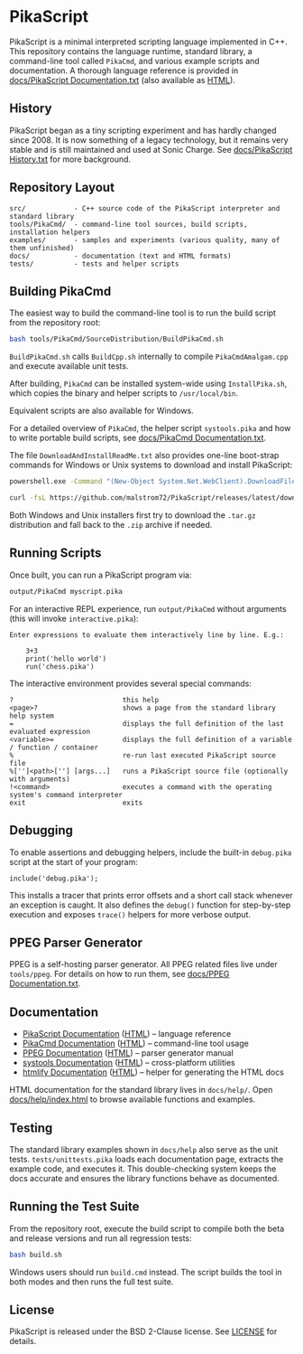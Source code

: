 # PikaScript

PikaScript is a minimal interpreted scripting language implemented in C++. This repository contains the language runtime, standard library, a command-line tool called `PikaCmd`, and various example scripts and documentation. A thorough language reference is provided in [docs/PikaScript Documentation.txt](docs/PikaScript%20Documentation.txt) (also available as [HTML](https://htmlpreview.github.io/?https://raw.githubusercontent.com/malstrom72/PikaScript/main/docs/PikaScript%20Documentation.html)).

## History

PikaScript began as a tiny scripting experiment and has hardly changed since 2008. It is now something of a legacy technology, but it remains very stable and is still maintained and used at Sonic Charge. See [docs/PikaScript History.txt](docs/PikaScript%20History.txt) for more background.

## Repository Layout

```
src/            - C++ source code of the PikaScript interpreter and standard library
tools/PikaCmd/  - command-line tool sources, build scripts, installation helpers
examples/       - samples and experiments (various quality, many of them unfinished)
docs/           - documentation (text and HTML formats)
tests/          - tests and helper scripts
```

## Building PikaCmd

The easiest way to build the command-line tool is to run the build script from
the repository root:

```bash
bash tools/PikaCmd/SourceDistribution/BuildPikaCmd.sh
```

`BuildPikaCmd.sh` calls `BuildCpp.sh` internally to compile `PikaCmdAmalgam.cpp` and execute available unit tests.

After building, `PikaCmd` can be installed system-wide using `InstallPika.sh`, which copies the binary and helper scripts to `/usr/local/bin`.

Equivalent scripts are also available for Windows.

For a detailed overview of `PikaCmd`, the helper script `systools.pika` and how to write portable build scripts, see [docs/PikaCmd Documentation.txt](docs/PikaCmd%20Documentation.txt).

The file `DownloadAndInstallReadMe.txt` also provides one-line boot-strap commands for Windows or Unix systems to download and install PikaScript:

```bat
powershell.exe -Command "(New-Object System.Net.WebClient).DownloadFile('https://github.com/malstrom72/PikaScript/releases/latest/download/install.bat','%TEMP%\\install.bat')" && %TEMP%\\install.bat
```
```bash
curl -fsL https://github.com/malstrom72/PikaScript/releases/latest/download/install.sh | sh
```

Both Windows and Unix installers first try to download the `.tar.gz` distribution
and fall back to the `.zip` archive if needed.

## Running Scripts

Once built, you can run a PikaScript program via:

```bash
output/PikaCmd myscript.pika
```

For an interactive REPL experience, run `output/PikaCmd` without arguments (this will invoke `interactive.pika`):

```
Enter expressions to evaluate them interactively line by line. E.g.:

    3+3
    print('hello world')
    run('chess.pika')
```

The interactive environment provides several special commands:

```
?                           this help
<page>?                     shows a page from the standard library help system
=                           displays the full definition of the last evaluated expression
<variable>=                 displays the full definition of a variable / function / container
%                           re-run last executed PikaScript source file
%['']<path>[''] [args...]   runs a PikaScript source file (optionally with arguments)
!<command>                  executes a command with the operating system's command interpreter
exit                        exits
```

## Debugging

To enable assertions and debugging helpers, include the built-in `debug.pika` script at the start of your program:

```pika
include('debug.pika');
```

This installs a tracer that prints error offsets and a short call stack whenever an exception is caught. It also defines the `debug()` function for step-by-step execution and exposes `trace()` helpers for more verbose output.

## PPEG Parser Generator

PPEG is a self-hosting parser generator. All PPEG related files live under `tools/ppeg`. For details on how to run them, see [docs/PPEG Documentation.txt](docs/PPEG%20Documentation.txt).

## Documentation

* [PikaScript Documentation](docs/PikaScript%20Documentation.txt) ([HTML](https://htmlpreview.github.io/?https://raw.githubusercontent.com/malstrom72/PikaScript/main/docs/PikaScript%20Documentation.html)) – language reference
* [PikaCmd Documentation](docs/PikaCmd%20Documentation.txt) ([HTML](https://htmlpreview.github.io/?https://raw.githubusercontent.com/malstrom72/PikaScript/main/docs/PikaCmd%20Documentation.html)) – command-line tool usage
* [PPEG Documentation](docs/PPEG%20Documentation.txt) ([HTML](https://htmlpreview.github.io/?https://raw.githubusercontent.com/malstrom72/PikaScript/main/docs/PPEG%20Documentation.html)) – parser generator manual
* [systools Documentation](docs/systools%20Documentation.txt) ([HTML](https://htmlpreview.github.io/?https://raw.githubusercontent.com/malstrom72/PikaScript/main/docs/systools%20Documentation.html)) – cross-platform utilities
* [htmlify Documentation](docs/htmlify%20Documentation.txt) ([HTML](https://htmlpreview.github.io/?https://raw.githubusercontent.com/malstrom72/PikaScript/main/docs/htmlify%20Documentation.html)) – helper for generating the HTML docs

HTML documentation for the standard library lives in `docs/help/`. Open [docs/help/index.html](https://htmlpreview.github.io/?https://raw.githubusercontent.com/malstrom72/PikaScript/main/docs/help/index.html) to browse available functions and examples.

## Testing

The standard library examples shown in `docs/help` also serve as the unit tests. `tests/unittests.pika` loads each documentation page, extracts the example code, and executes it. This double-checking system keeps the docs accurate and ensures the library functions behave as documented.

## Running the Test Suite

From the repository root, execute the build script to compile both the beta and release versions and run all regression tests:

```bash
bash build.sh
```

Windows users should run `build.cmd` instead. The script builds the tool in both modes and then runs the full test suite.

## License

PikaScript is released under the BSD 2-Clause license. See [LICENSE](LICENSE) for details.

